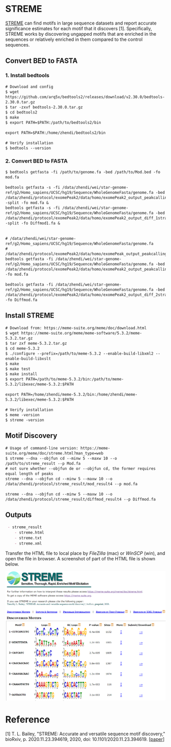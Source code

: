 # STREME

[STREME](https://meme-suite.org/meme/doc/streme.html) can find motifs in large sequence datasets and report accurate significance estimates for each motif that it discovers [1]. Specifically, STREME works by discovering ungapped motifs that are enriched in the sequences or relatively enriched in them compared to the control sequences.



## Convert BED to FASTA

### 1. Install bedtools

```shell
# Download and config
$ wget https://github.com/arq5x/bedtools2/releases/download/v2.30.0/bedtools-2.30.0.tar.gz
$ tar -zxvf bedtools-2.30.0.tar.gz
$ cd bedtools2
$ make
$ export PATH=$PATH:/path/to/bedtools2/bin

export PATH=$PATH:/home/zhendi/bedtools2/bin

# Verify installation
$ bedtools --version
```

### 2. Convert BED to FASTA

```shell
$ bedtools getfasta -fi /path/to/genome.fa -bed /path/to/Mod.bed -fo mod.fa

bedtools getfasta -s -fi /data/zhendi/wei/star-genome-ref/g2/Homo_sapiens/UCSC/hg19/Sequence/WholeGenomeFasta/genome.fa -bed /data/zhendi/protocol/exomePeak2/data/homo/exomePeak2_output_peakcalling_1strand/Mod.bed -split -fo mod.fa &
bedtools getfasta -s -fi /data/zhendi/wei/star-genome-ref/g2/Homo_sapiens/UCSC/hg19/Sequence/WholeGenomeFasta/genome.fa -bed /data/zhendi/protocol/exomePeak2/data/homo/exomePeak2_output_diff_1strand/DiffMod.bed -split -fo Diffmod1.fa &


# /data/zhendi/wei/star-genome-ref/g2/Homo_sapiens/UCSC/hg19/Sequence/WholeGenomeFasta/genome.fa
# /data/zhendi/protocol/exomePeak2/data/homo/exomePeak_output_peakcalling_2strand*/Mod.bed
bedtools getfasta -fi /data/zhendi/wei/star-genome-ref/g2/Homo_sapiens/UCSC/hg19/Sequence/WholeGenomeFasta/genome.fa -bed /data/zhendi/protocol/exomePeak2/data/homo/exomePeak2_output_peakcalling_2strand*/Mod.bed -fo mod.fa

bedtools getfasta -fi /data/zhendi/wei/star-genome-ref/g2/Homo_sapiens/UCSC/hg19/Sequence/WholeGenomeFasta/genome.fa -bed /data/zhendi/protocol/exomePeak2/data/homo/exomePeak2_output_diff_2strand*/DiffMod.bed -fo Diffmod.fa
```



## Install STREME

```shell
# Download from: https://meme-suite.org/meme/doc/download.html
$ wget https://meme-suite.org/meme/meme-software/5.3.2/meme-5.3.2.tar.gz
$ tar zxf meme-5.3.2.tar.gz
$ cd meme-5.3.2
$ ./configure --prefix=/path/to/meme-5.3.2 --enable-build-libxml2 --enable-build-libxslt
$ make
$ make test
$ make install
$ export PATH=/path/to/meme-5.3.2/bin:/path/to/meme-5.3.2/libexec/meme-5.3.2:$PATH

export PATH=/home/zhendi/meme-5.3.2/bin:/home/zhendi/meme-5.3.2/libexec/meme-5.3.2:$PATH

# Verify installation
$ meme -version
$ streme -version
```



## Motif Discovery

```shell
# Usage of command-line version: https://meme-suite.org/meme/doc/streme.html?man_type=web
$ streme --dna --objfun cd --minw 5 --maxw 10 --o /path/to/streme_result --p Mod.fa
# not sure whether --objfun de or --objfun cd, the former requires equal length of peaks
streme --dna --objfun cd --minw 5 --maxw 10 --o /data/zhendi/protocol/streme_result/mod_result4 --p mod.fa

streme --dna --objfun cd --minw 5 --maxw 10 --o /data/zhendi/protocol/streme_result/diffmod_result4 --p Diffmod.fa
```



## Outputs

```markdown
 - streme_result
 	- streme.html
 	- streme.txt
 	- streme.xml
```

Transfer the HTML file to local place by *FileZilla* (mac) or *WinSCP* (win), and open the file in browser. A screenshot of part of the HTML file is shown below.

![streme_motif_finding](../assets/images/M3/motif.png)

# Reference

[1] T. L. Bailey, "STREME: Accurate and versatile sequence motif discovery," bioRxiv, p. 2020.11.23.394619, 2020, doi: 10.1101/2020.11.23.394619. [[paper](https://www.biorxiv.org/content/10.1101/2020.11.23.394619v1.full)]